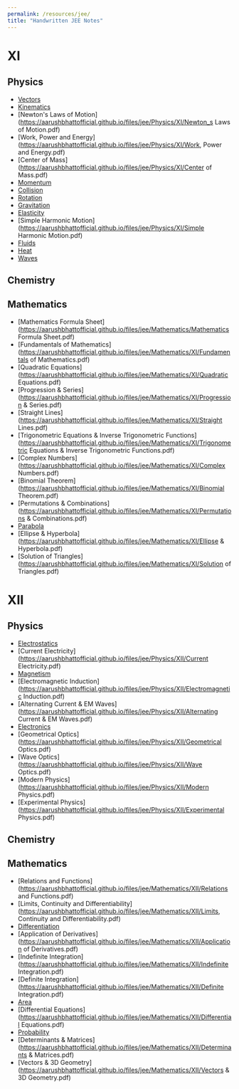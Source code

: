 ```yaml
---
permalink: /resources/jee/
title: "Handwritten JEE Notes"
---
```


XI
======

Physics
------

* [Vectors](https://aarushbhattofficial.github.io/files/jee/Physics/XI/Vectors.pdf)
* [Kinematics](https://aarushbhattofficial.github.io/files/jee/Physics/XI/Kinematics.pdf)
* [Newton's Laws of Motion](https://aarushbhattofficial.github.io/files/jee/Physics/XI/Newton_s Laws of Motion.pdf)
* [Work, Power and Energy](https://aarushbhattofficial.github.io/files/jee/Physics/XI/Work, Power and Energy.pdf)
* [Center of Mass](https://aarushbhattofficial.github.io/files/jee/Physics/XI/Center of Mass.pdf)
* [Momentum](https://aarushbhattofficial.github.io/files/jee/Physics/XI/Momentum.pdf)
* [Collision](https://aarushbhattofficial.github.io/files/jee/Physics/XI/Collision.pdf)
* [Rotation](https://aarushbhattofficial.github.io/files/jee/Physics/XI/Rotation.pdf)
* [Gravitation](https://aarushbhattofficial.github.io/files/jee/Physics/XI/Gravitation.pdf)
* [Elasticity](https://aarushbhattofficial.github.io/files/jee/Physics/XI/Elasticity.pdf)
* [Simple Harmonic Motion](https://aarushbhattofficial.github.io/files/jee/Physics/XI/Simple Harmonic Motion.pdf)
* [Fluids](https://aarushbhattofficial.github.io/files/jee/Physics/XI/Fluids.pdf)
* [Heat](https://aarushbhattofficial.github.io/files/jee/Physics/XI/Heat.pdf)
* [Waves](https://aarushbhattofficial.github.io/files/jee/Physics/XI/Waves.pdf)


Chemistry
------



Mathematics
------
* [Mathematics Formula Sheet](https://aarushbhattofficial.github.io/files/jee/Mathematics/Mathematics Formula Sheet.pdf)
* [Fundamentals of Mathematics](https://aarushbhattofficial.github.io/files/jee/Mathematics/XI/Fundamentals of Mathematics.pdf)
* [Quadratic Equations](https://aarushbhattofficial.github.io/files/jee/Mathematics/XI/Quadratic Equations.pdf)
* [Progression & Series](https://aarushbhattofficial.github.io/files/jee/Mathematics/XI/Progression & Series.pdf)
* [Straight Lines](https://aarushbhattofficial.github.io/files/jee/Mathematics/XI/Straight Lines.pdf)
* [Trigonometric Equations & Inverse Trigonometric Functions](https://aarushbhattofficial.github.io/files/jee/Mathematics/XI/Trigonometric Equations & Inverse Trigonometric Functions.pdf)
* [Complex Numbers](https://aarushbhattofficial.github.io/files/jee/Mathematics/XI/Complex Numbers.pdf)
* [Binomial Theorem](https://aarushbhattofficial.github.io/files/jee/Mathematics/XI/Binomial Theorem.pdf)
* [Permutations & Combinations](https://aarushbhattofficial.github.io/files/jee/Mathematics/XI/Permutations & Combinations.pdf)
* [Parabola](https://aarushbhattofficial.github.io/files/jee/Mathematics/XI/Parabola.pdf)
* [Ellipse & Hyperbola](https://aarushbhattofficial.github.io/files/jee/Mathematics/XI/Ellipse & Hyperbola.pdf)
* [Solution of Triangles](https://aarushbhattofficial.github.io/files/jee/Mathematics/XI/Solution of Triangles.pdf)



XII
======

Physics
------
* [Electrostatics](https://aarushbhattofficial.github.io/files/jee/Physics/XII/Electrostatics.pdf)
* [Current Electricity](https://aarushbhattofficial.github.io/files/jee/Physics/XII/Current Electricity.pdf)
* [Magnetism](https://aarushbhattofficial.github.io/files/jee/Physics/XII/Magnetism.pdf)
* [Electromagnetic Induction](https://aarushbhattofficial.github.io/files/jee/Physics/XII/Electromagnetic Induction.pdf)
* [Alternating Current & EM Waves](https://aarushbhattofficial.github.io/files/jee/Physics/XII/Alternating Current & EM Waves.pdf)
* [Electronics](https://aarushbhattofficial.github.io/files/jee/Physics/XII/Electronics.pdf)
* [Geometrical Optics](https://aarushbhattofficial.github.io/files/jee/Physics/XII/Geometrical Optics.pdf)
* [Wave Optics](https://aarushbhattofficial.github.io/files/jee/Physics/XII/Wave Optics.pdf)
* [Modern Physics](https://aarushbhattofficial.github.io/files/jee/Physics/XII/Modern Physics.pdf)
* [Experimental Physics](https://aarushbhattofficial.github.io/files/jee/Physics/XII/Experimental Physics.pdf)


Chemistry
------

Mathematics
------

* [Relations and Functions](https://aarushbhattofficial.github.io/files/jee/Mathematics/XII/Relations and Functions.pdf)
* [Limits, Continuity and Differentiability](https://aarushbhattofficial.github.io/files/jee/Mathematics/XII/Limits, Continuity and Differentiability.pdf)
* [Differentiation](https://aarushbhattofficial.github.io/files/jee/Mathematics/XII/Differentiation.pdf)
* [Application of Derivatives](https://aarushbhattofficial.github.io/files/jee/Mathematics/XII/Application of Derivatives.pdf)
* [Indefinite Integration](https://aarushbhattofficial.github.io/files/jee/Mathematics/XII/Indefinite Integration.pdf)
* [Definite Integration](https://aarushbhattofficial.github.io/files/jee/Mathematics/XII/Definite Integration.pdf)
* [Area](https://aarushbhattofficial.github.io/files/jee/Mathematics/XII/Area.pdf)
* [Differential Equations](https://aarushbhattofficial.github.io/files/jee/Mathematics/XII/Differential Equations.pdf)
* [Probability](https://aarushbhattofficial.github.io/files/jee/Mathematics/XII/Probability.pdf)
* [Determinants & Matrices](https://aarushbhattofficial.github.io/files/jee/Mathematics/XII/Determinants & Matrices.pdf)
* [Vectors & 3D Geometry](https://aarushbhattofficial.github.io/files/jee/Mathematics/XII/Vectors & 3D Geometry.pdf)


